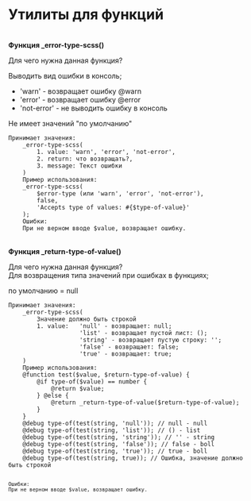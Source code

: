 # Утилиты для функций
<br>
<strong>Функция _error-type-scss()</strong>
<p>Для чего нужна данная функция?</p>
<p>Выводить вид ошибки в консоль;</p>
<ul>
    <li>'warn' - возвращает ошибку @warn</li>
    <li>'error' -  возвращает ошибку @error</li>
    <li>'not-error' - не выводить ошибку в консоль</li>
</ul>
<p>Не имеет значений "по умолчанию"</p>
<pre><code>Принимает значения:
    _error-type-scss(
        1. value: 'warn', 'error', 'not-error',
        2. return: что возвращать?,
        3. message: Текст ошибки
    )
    Пример использования:
    _error-type-scss(
        $error-type (или 'warn', 'error', 'not-error'),
        false,
        'Accepts type of values: #{$type-of-value}'
    ); 
    Ошибки:
    При не верном вводе $value, возвращает ошибку.
</code></pre>
<br>
<strong>Функция _return-type-of-value()</strong>
<p>Для чего нужна данная функция? <br>
Для возвращения типа значений при ошибках в функциях;</p>
<p>по умолчанию = null</p>
<pre><code>Принимает значения:
    _error-type-scss(
        Значение должно быть строкой
        1. value:   'null' - возвращает: null;
                    'list' - возвращает пустой лист: ();
                    'string' - возвращает пустую строку: '';
                    'false' - возвращает: false;
                    'true' - возвращает: true;
    )
    Пример использования:
    @function test($value, $return-type-of-value) {
        @if type-of($value) == number {
            @return $value;
        } @else {
            @return _return-type-of-value($return-type-of-value);
        }
    }
    @debug type-of(test(string, 'null')); // null - null
    @debug type-of(test(string, 'list')); // () - list
    @debug type-of(test(string, 'string')); // '' - string
    @debug type-of(test(string, 'false')); // false - boll
    @debug type-of(test(string, 'true')); // true - boll
    @debug type-of(test(string, true)); // Ошибка, значение должно быть строкой

    Ошибки:
    При не верном вводе $value, возвращает ошибку.
    
</code></pre>